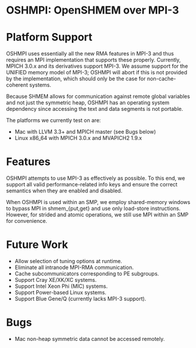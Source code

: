 OSHMPI: OpenSHMEM over MPI-3
==

Platform Support
=====

OSHMPI uses essentially all the new RMA features in MPI-3 and thus 
requires an MPI implementation that supports these properly.
Currently, MPICH 3.0.x and its derivatives support MPI-3.
We assume support for the UNIFIED memory model of MPI-3;
OSHMPI will abort if this is not provided by the implementation,
which should only be the case for non-cache-coherent systems.

Because SHMEM allows for communication against remote global 
variables and not just the symmetric heap, OSHMPI has an 
operating system dependency since accessing the text and data
segments is not portable.

The platforms we currently test on are:
* Mac with LLVM 3.3+ and MPICH master (see Bugs below)
* Linux x86_64 with MPICH 3.0.x and MVAPICH2 1.9.x
 
Features
=====

OSHMPI attempts to use MPI-3 as effectively as possible.
To this end, we support all valid performance-related info
keys and ensure the correct semantics when they are enabled
and disabled.

When OSHMPI is used within an SMP, we employ shared-memory 
windows to bypass MPI in shmem_{put,get} and use only
load-store instructions.  However, for strided and atomic
operations, we still use MPI within an SMP for convenience.

Future Work
=====

* Allow selection of tuning options at runtime.
* Eliminate all intranode MPI-RMA communication.
* Cache subcommunicators corresponding to PE subgroups.
* Support Cray XE/XK/XC systems.
* Support Intel Xeon Phi (MIC) systems.
* Support Power-based Linux systems.
* Support Blue Gene/Q (currently lacks MPI-3 support).

Bugs
=====

* Mac non-heap symmetric data cannot be accessed remotely.
